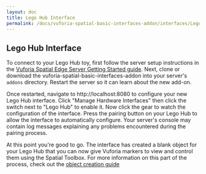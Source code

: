```yaml
---
layout: doc
title: Lego Hub Interface
permalink: /docs/vuforia-spatial-basic-interfaces-addon/interfaces/LegoHub
---
```


## Lego Hub Interface

To connect to your Lego Hub toy, first follow the server setup
instructions in the [Vuforia Spatial Edge Server Getting Started
guide](https://spatialtoolbox.vuforia.com/docs/use/connect-to-the-physical-world/startSystem).
Next, clone or download the vuforia-spatial-basic-interfaces-addon into your
server's `addons` directory. Restart the server so it can learn about the new
add-on.

Once restarted, navigate to http://localhost:8080 to configure your new Lego Hub interface. Click "Manage Hardware Interfaces" then click the switch next to
"Lego Hub" to enable it. Now click the gear to watch the configuration of the
interface. Press the pairing button on your Lego Hub to allow the interface to
automatically configure. Your server's console may contain log messages
explaining any problems encountered during the pairing process.

At this point you're good to go. The interface has created a blank object for
your Lego Hub that you can now give Vuforia markers to view and
control them using the Spatial Toolbox. For more information on this part of
the process, check out the [object creation
guide](https://spatialtoolbox.vuforia.com/docs/use/connect-to-the-physical-world/create-object)
